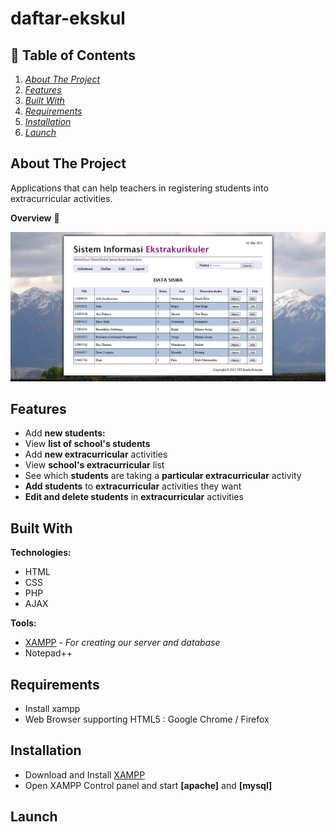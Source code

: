 # daftar-ekskul

## :triangular_flag_on_post: Table of Contents
1. _[About The Project](#about-the-project)_
2. _[Features](#features)_
3. _[Built With](#built-with)_
4. _[Requirements](#requirements)_
5. _[Installation](#installation)_
6. _[Launch](#launch)_

## About The Project
Applications that can help teachers in registering students into extracurricular activities.

**Overview** :rainbow:
<p align="">
  <img src="./ss2.png">
</p>

## Features 
- Add **new students:**
- View **list of school's students**
- Add **new extracurricular** activities
- View **school's extracurricular** list
- See which **students** are taking a **particular extracurricular** activity
- **Add students** to **extracurricular** activities they want
- **Edit and delete students** in **extracurricular** activities

## Built With 
**Technologies:**
- HTML
- CSS
- PHP
- AJAX

**Tools:**
- [XAMPP](https://www.apachefriends.org/index.html "download xampp") - _For creating our server and database_
- Notepad++

## Requirements
- Install xampp
- Web Browser supporting HTML5 : Google Chrome / Firefox

## Installation 
- Download and Install [XAMPP](https://www.apachefriends.org/index.html "download xampp")
- Open XAMPP Control panel and start **[apache]** and **[mysql]**

## Launch 
